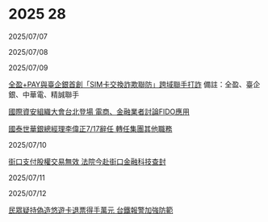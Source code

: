 # 2025 28

2025/07/07

2025/07/08

2025/07/09

[全盈+PAY與臺企銀首創「SIM卡交換詐欺聯防」跨域聯手打詐](https://udn.com/news/story/7239/8861872) 備註：全盈、臺企銀、中華電、精誠聯手

[國際資安組織大會台北登場 電商、金融業者討論FIDO應用](https://ec.ltn.com.tw/article/breakingnews/5102441)

[國泰世華銀總經理李偉正7/17辭任 轉任集團其他職務](https://ec.ltn.com.tw/article/breakingnews/5102526)

2025/07/10

[街口支付股權交易無效 法院今赴街口金融科技查封](https://www.chinatimes.com/realtimenews/20250710003800-260402?chdtv)

2025/07/11

2025/07/12

[民眾疑持偽造悠遊卡退票得手萬元 台鐵報警加強防範](https://udn.com/news/story/7266/8867690)